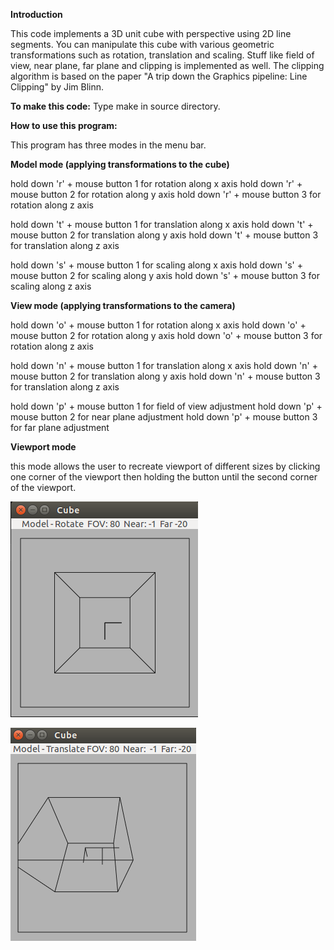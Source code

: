 **Introduction**


This code implements a 3D unit cube with perspective using 2D line segments. You can manipulate this cube with various geometric transformations such as rotation, translation and scaling. Stuff like field of view, near plane, far plane and clipping is implemented as well. The clipping algorithm is based on the paper "A trip down the Graphics pipeline: Line Clipping" by Jim Blinn.

**To make this code:**
Type make in source directory.

**How to use this program:**

This program has three modes in the menu bar.

**Model mode (applying transformations to the cube)**

hold down 'r' + mouse button 1 for rotation along x axis
hold down 'r' + mouse button 2 for rotation along y axis
hold down 'r' + mouse button 3 for rotation along z axis

hold down 't' + mouse button 1 for translation along x axis
hold down 't' + mouse button 2 for translation along y axis
hold down 't' + mouse button 3 for translation along z axis

hold down 's' + mouse button 1 for scaling along x axis
hold down 's' + mouse button 2 for scaling along y axis
hold down 's' + mouse button 3 for scaling along z axis

**View mode (applying transformations to the camera)**

hold down 'o' + mouse button 1 for rotation along x axis
hold down 'o' + mouse button 2 for rotation along y axis
hold down 'o' + mouse button 3 for rotation along z axis

hold down 'n' + mouse button 1 for translation along x axis
hold down 'n' + mouse button 2 for translation along y axis
hold down 'n' + mouse button 3 for translation along z axis

hold down 'p' + mouse button 1 for field of view adjustment
hold down 'p' + mouse button 2 for near plane adjustment
hold down 'p' + mouse button 3 for far plane adjustment

**Viewport mode**

this mode allows the user to recreate viewport of different sizes by clicking one corner of the viewport then holding the button until the second corner of the viewport.

![Alt text](https://github.com/markqian/3D-cube-with-perspective/blob/master/screenshots/screenshot1.png)

![Alt text](https://github.com/markqian/3D-cube-with-perspective/blob/master/screenshots/screenshot2.png)
